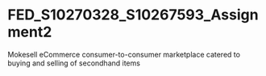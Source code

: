 # FED_S10270328_S10267593_Assignment2
Mokesell eCommerce consumer-to-consumer marketplace catered to buying and selling of secondhand items
